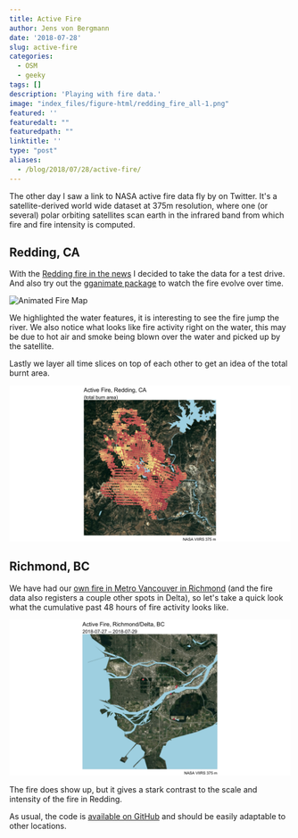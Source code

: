 ```yaml
---
title: Active Fire
author: Jens von Bergmann
date: '2018-07-28'
slug: active-fire
categories:
  - OSM
  - geeky
tags: []
description: 'Playing with fire data.'
image: "index_files/figure-html/redding_fire_all-1.png"
featured: ''
featuredalt: ""
featuredpath: ""
linktitle: ''
type: "post"
aliases:
  - /blog/2018/07/28/active-fire/
---
```












The other day I saw a link to NASA active fire data fly by on Twitter. It's a satellite-derived world wide dataset at 375m resolution, where one (or several) polar orbiting satellites scan earth in the infrared band from which fire and fire intensity is computed.

## Redding, CA

With the [Redding fire in the news](http://www.latimes.com/local/lanow/la-me-carr-fire-redding-20180728-story.html) I decided to take the data for a test drive. And also try out the [gganimate package](https://github.com/thomasp85/gganimate) to watch the fire evolve over time.


![Animated Fire Map](images/redding_fire-1.gif)

We highlighted the water features, it is interesting to see the fire jump the river. We also notice what looks like fire activity right on the water, this may be due to hot air and smoke being blown over the water and picked up by the satellite.

Lastly we layer all time slices on top of each other to get an idea of the total burnt area.

<img src="index_files/figure-html/redding_fire_all-1.png" width="864" />


## Richmond, BC
We have had our [own fire in Metro Vancouver in Richmond](https://www.cbc.ca/news/canada/british-columbia/richmond-fire-challenging-crews-likely-to-be-a-multi-day-event-1.4764117) (and the fire data also registers a couple other spots in Delta), so let's take a quick look what the cumulative past 48 hours of fire activity looks like.

<img src="index_files/figure-html/unnamed-chunk-3-1.png" width="864" />

The fire does show up, but it gives a stark contrast to the scale and intensity of the fire in Redding.


As usual, the code is [available on GitHub](https://github.com/mountainMath/doodles/blob/master/content/posts/2018-07-28-active-fire.Rmarkdown) and should be easily adaptable to other locations.
